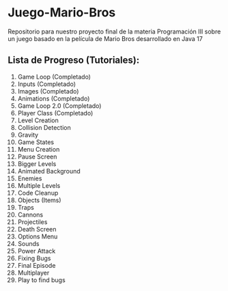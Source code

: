 # Juego-Mario-Bros
Repositorio para nuestro proyecto final de la materia Programación III sobre un juego basado en la película de Mario Bros desarrollado en Java 17

## Lista de Progreso (Tutoriales):

1. Game Loop (Completado)
2. Inputs (Completado)
3. Images (Completado)
4. Animations (Completado)
5. Game Loop 2.0 (Completado)
6. Player Class (Completado)
7. Level Creation
8. Collision Detection
9. Gravity
10. Game States
11. Menu Creation
12. Pause Screen
13. Bigger Levels
14. Animated Background
15. Enemies
16. Multiple Levels
17. Code Cleanup
18. Objects (Items)
19. Traps
20. Cannons
21. Projectiles
22. Death Screen
23. Options Menu
24. Sounds
25. Power Attack
26. Fixing Bugs
27. Final Episode
28. Multiplayer
29. Play to find bugs
